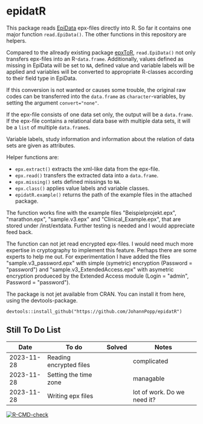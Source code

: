# epidatR

This package reads [EpiData](https://www.epidata.dk/) epx-files directly into R. So far it contains one major function `read.EpiData()`. The other functions in this repository are helpers.

Compared to the allready existing package [epxToR](https://cran.r-project.org/package=epxToR), `read.EpiData()` not only transfers epx-files into an R-`data.frame`. Additionally, values defined as missing in EpiData will be set to `NA`, defined value and variable labels will be applied and variables will be converted to appropriate R-classes according to their field type in EpiData. 

If this conversion is not wanted or causes some trouble, the original raw codes can be transferred into the `data.frame` as `character`-variables, by setting the argument `convert="none"`.

If the epx-file consists of one data set only, the output will be a `data.frame`. If the epx-file contains a relational data base with multiple data sets, it will be a `list` of multiple `data.frame`s.

Variable labels, study information and information about the relation of data sets are given as attributes.

Helper functions are: 

* `epx.extract()` extracts the xml-like data from the epx-file.
* `epx.read()` transfers the extracted data into a `data.frame`.
* `epx.missing()` sets defined missings to `NA`.
* `epx.class()` applies value labels and variable classes.
* `epidatR.example()` returns the path of the example files in the attached package.


The function works fine with the example files "Beispielprojekt.epx", "marathon.epx", "sample.v3.epx" and "Clinical_Example.epx", that are stored under /inst/extdata. Further testing is needed and I would appreciate feed back.

The function can not jet read encrypted epx-files. I would need much more expertise in cryptography to implement this feature. Perhaps there are some experts to help me out. For experimentation I have added the files "sample.v3_password.epx" with simple (symetric) encryption (Password = "password") and "sample.v3_ExtendedAccess.epx" with asymetric encryption produeced by the Extended Access module (Login = "admin", Password = "password"). 

The package is not jet available from CRAN. You can install it from here, using the devtools-package.

```{r}
devtools::install_github("https://github.com/JohannPopp/epidatR")
```

## Still To Do List
| Date       | To do                   | Solved | Notes                       |
|------------|-------------------------|--------|-----------------------------|
| 2023-11-28 | Reading encrypted files |        | complicated                 |
| 2023-11-28 | Setting the time zone   |        | managable                   |
| 2023-11-28 | Writing epx files       |        | lot of work. Do we need it? |


 <!-- badges: start -->
  [![R-CMD-check](https://github.com/JohannPopp/epidatR/actions/workflows/R-CMD-check.yaml/badge.svg)](https://github.com/JohannPopp/epidatR/actions/workflows/R-CMD-check.yaml)
  <!-- badges: end -->



